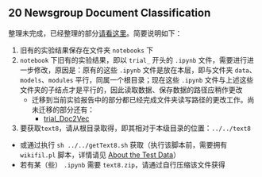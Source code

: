 ## 20 Newsgroup Document Classification

整理未完成，已经整理的部分[请看这里](./notebooks/Experiment-exploration-ALL.ipynb)。简要说明如下：

1. 旧有的实验结果保存在文件夹 `notebooks` 下
2. `notebook` 下旧有的实验结果，即以 `trial_` 开头的 `.ipynb` 文件，需要进行进一步修改，原因是：原有的这些 `.ipynb` 文件是放在本层，即与文件夹 `data`、`models`、`modules` 平行，同属一个根目录；现在这些 `.ipynb` 文件与上述这些文件夹的子结点才是平行的，因此读取数据、保存数据的路径应稍作更改
    + 迁移到当前实验报告中的部分都已经完成文件夹读写路径的更改工作。尚未迁移的部分还有：
        - [trial_Doc2Vec](./notebooks/trial_Doc2Vec.ipynb)
3. 要获取`text8`，请从根目录取得，即其相对于本级目录的位置：`../../text8`
  + 或通过执行 `sh ../../getText8.sh` 获取（执行该脚本前，需要拥有 `wikifil.pl` 脚本，详情请见 [About the Test Data](http://mattmahoney.net/dc/textdata)）
  + 若有某（些） `.ipynb` 需要 `text8.zip`，请通过自行压缩该文件获得


